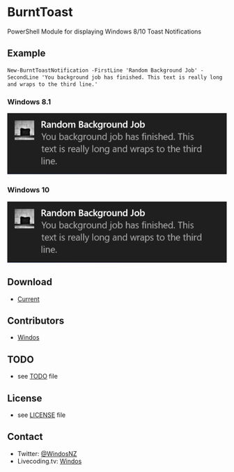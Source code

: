 # BurntToast
PowerShell Module for displaying Windows 8/10 Toast Notifications

## Example

    New-BurntToastNotification -FirstLine 'Random Background Job' -SecondLine 'You background job has finished. This text is really long and wraps to the third line.'
	
### Windows 8.1

![BurntToast Notification Example in Windows 8.1](/Images/Toast-Win10.png)

### Windows 10

![BurntToast Notification Example in Windows 10](/Images/Toast-Win10.png)

## Download
* [Current](https://github.com/Windos/BurntToast/archive/master.zip)

## Contributors
* [Windos](https://github.com/Windos)

## TODO 
* see [TODO](TODO.md) file

## License 
* see [LICENSE](LICENSE.md) file

## Contact

* Twitter: [@WindosNZ](https://twitter.com/windosnz)
* Livecoding.tv: [Windos](https://www.livecoding.tv/windos/)
